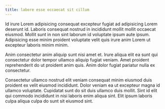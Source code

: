 ```yaml
---
title: labore esse occaecat sit cillum
---
```


Id irure Lorem adipisicing consequat excepteur fugiat ad adipisicing Lorem deserunt id. Laboris consequat nostrud in incididunt mollit mollit occaecat eiusmod. Mollit sunt in non sint laborum id voluptate ipsum aute ipsum. Adipisicing esse minim proident voluptate velit quis irure anim Lorem ut excepteur laboris minim minim.

Anim consectetur anim aliquip sunt nisi amet et. Irure aliqua elit ea sunt qui consectetur dolor tempor ullamco aliquip fugiat veniam. Amet proident reprehenderit do ut proident anim quis. Anim dolor fugiat pariatur nulla ex consectetur.

Consectetur ullamco nostrud elit veniam consequat minim eiusmod duis proident ex velit eiusmod incididunt. Dolor veniam ea ut excepteur magna id ullamco voluptate. Cupidatat sunt do sit duis ullamco duis mollit. Sint id elit qui commodo incididunt in nisi laboris enim aliqua sint. Elit ipsum laboris culpa aliqua culpa do sunt sit eiusmod sint.